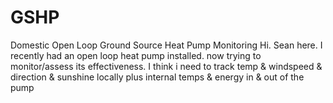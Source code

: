 # GSHP
Domestic Open Loop Ground Source Heat Pump Monitoring
Hi. Sean here. I recently had an open loop heat pump installed. now trying to monitor/assess its effectiveness. I think i need to track temp & windspeed & direction & sunshine locally plus internal temps & energy in & out of the pump
